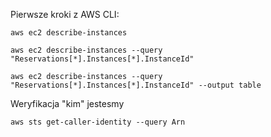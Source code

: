 Pierwsze kroki z AWS CLI:

```
aws ec2 describe-instances

aws ec2 describe-instances --query "Reservations[*].Instances[*].InstanceId"

aws ec2 describe-instances --query "Reservations[*].Instances[*].InstanceId" --output table
```

Weryfikacja "kim" jestesmy
```
aws sts get-caller-identity --query Arn
```
